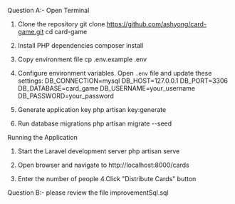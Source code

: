 Question A:-
Open Terminal
1. Clone the repository
    git clone https://github.com/ashyong/card-game.git
    cd card-game

2. Install PHP dependencies
    composer install

3. Copy environment file
    cp .env.example .env

4. Configure environment variables. Open `.env` file and update these settings:
    DB_CONNECTION=mysql
    DB_HOST=127.0.0.1
    DB_PORT=3306
    DB_DATABASE=card_game
    DB_USERNAME=your_username
    DB_PASSWORD=your_password

5. Generate application key
    php artisan key:generate

6. Run database migrations
    php artisan migrate --seed

Running the Application
1. Start the Laravel development server
    php artisan serve

2. Open browser and navigate to http://localhost:8000/cards
3. Enter the number of people
4.Click "Distribute Cards" button


Question B:-
please review the file improvementSql.sql
